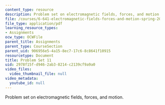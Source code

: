 ```yaml
---
content_type: resource
description: Problem set on electromagnetic fields, forces, and motion.
file: /courses/6-641-electromagnetic-fields-forces-and-motion-spring-2005/2978f15fd9462ab38214c2139cf9a9a0_ps11sp05.pdf
file_type: application/pdf
learning_resource_types:
- Assignments
ocw_type: OCWFile
parent_title: Assignments
parent_type: CourseSection
parent_uid: 906956e5-4a15-8ec7-17c6-8c8641f10915
resourcetype: Document
title: Problem Set 11
uid: 2978f15f-d946-2ab3-8214-c2139cf9a9a0
video_files:
  video_thumbnail_file: null
video_metadata:
  youtube_id: null
---
```

Problem set on electromagnetic fields, forces, and motion.

